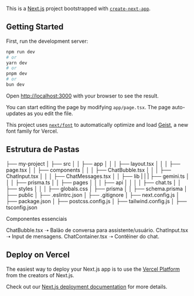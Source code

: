 This is a [Next.js](https://nextjs.org) project bootstrapped with [`create-next-app`](https://nextjs.org/docs/app/api-reference/cli/create-next-app).

## Getting Started

First, run the development server:

```bash
npm run dev
# or
yarn dev
# or
pnpm dev
# or
bun dev
```

Open [http://localhost:3000](http://localhost:3000) with your browser to see the result.

You can start editing the page by modifying `app/page.tsx`. The page auto-updates as you edit the file.

This project uses [`next/font`](https://nextjs.org/docs/app/building-your-application/optimizing/fonts) to automatically optimize and load [Geist](https://vercel.com/font), a new font family for Vercel.

## Estrutura de Pastas

├── my-project
│   ├── src
│   │   ├── app
│   │   │   ├── layout.tsx
│   │   │   ├── page.tsx
│   │   ├── components
│   │   │   ├── ChatBubble.tsx
│   │   │   ├── ChatInput.tsx
│   │   │   ├── ChatMessages.tsx
│   │   ├── lib
|   |   |   ├── gemini.ts
│   │   │   ├── prisma.ts
│   │   ├── pages
│   │   │   ├── api
│   │   │   │   ├── chat.ts
│   │   ├── styles
│   │   │   ├── globals.css
│   ├── prisma
│   │   ├── schema.prisma
│   ├── public
│   ├── .eslintrc.json
│   ├── .gitignore
│   ├── next.config.js
│   ├── package.json
│   ├── postcss.config.js
│   ├── tailwind.config.js
│   ├── tsconfig.json


Componentes essenciais

ChatBubble.tsx ➝ Balão de conversa para assistente/usuário.
ChatInput.tsx ➝ Input de mensagens.
ChatContainer.tsx ➝ Contêiner do chat.


## Deploy on Vercel

The easiest way to deploy your Next.js app is to use the [Vercel Platform](https://vercel.com/new?utm_medium=default-template&filter=next.js&utm_source=create-next-app&utm_campaign=create-next-app-readme) from the creators of Next.js.

Check out our [Next.js deployment documentation](https://nextjs.org/docs/app/building-your-application/deploying) for more details.

